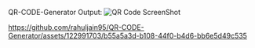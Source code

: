 QR-CODE-Generator
Output: 
![QR Code ScreenShot](https://github.com/rahuljain95/QR-CODE-Generator/assets/122991703/375762d8-5811-4f14-b530-5af7beb9d5d6)

https://github.com/rahuljain95/QR-CODE-Generator/assets/122991703/b55a5a3d-b108-44f0-b4d6-bb6e5d49c535

